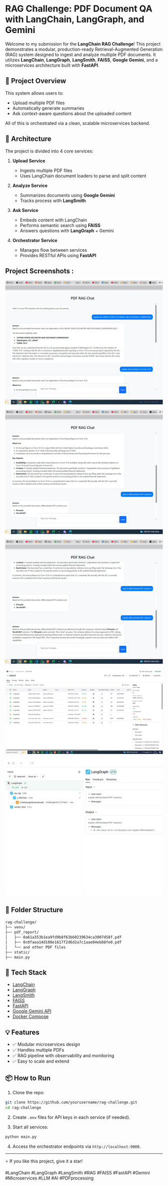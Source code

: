 # RAG Challenge: PDF Document QA with LangChain, LangGraph, and Gemini

Welcome to my submission for the **LangChain RAG Challenge**! This project demonstrates a modular, production-ready Retrieval-Augmented Generation (RAG) system designed to ingest and analyze multiple PDF documents. It utilizes **LangChain**, **LangGraph**, **LangSmith**, **FAISS**, **Google Gemini**, and a microservices architecture built with **FastAPI**.

## 🚀 Project Overview

This system allows users to:

* Upload multiple PDF files
* Automatically generate summaries
* Ask context-aware questions about the uploaded content

All of this is orchestrated via a clean, scalable microservices backend.

## 🧱 Architecture

The project is divided into 4 core services:

1. **Upload Service**

   * Ingests multiple PDF files
   * Uses LangChain document loaders to parse and split content

2. **Analyze Service**

   * Summarizes documents using **Google Gemini**
   * Tracks process with **LangSmith**

3. **Ask Service**

   * Embeds content with LangChain
   * Performs semantic search using **FAISS**
   * Answers questions with **LangGraph** + Gemini

4. **Orchestrator Service**

   * Manages flow between services
   * Provides RESTful APIs using **FastAPI**


## Project Screenshots :

![Application Logo](https://raw.githubusercontent.com/MagicDash91/ML-Engineering-Project/main/RAG_Challenge/static/r1.JPG)

![Application Logo](https://raw.githubusercontent.com/MagicDash91/ML-Engineering-Project/main/RAG_Challenge/static/r2.JPG)

![Application Logo](https://raw.githubusercontent.com/MagicDash91/ML-Engineering-Project/main/RAG_Challenge/static/r3.JPG)

![Application Logo](https://raw.githubusercontent.com/MagicDash91/ML-Engineering-Project/main/RAG_Challenge/static/r4.JPG)

![Application Logo](https://raw.githubusercontent.com/MagicDash91/ML-Engineering-Project/main/RAG_Challenge/static/r5.JPG)


## 📂 Folder Structure

```
rag-challenge/
├── venv/
├── pdf_report/
│   ├── 0a61a353b1ea9fd9b8f63b60239634ca3007d58f.pdf
│   ├── 0c0faea14d108e1617f2d6d2a7c1aae04eb88fe0.pdf
│   └── and other PDF files
├── static/
├── main.py
```

## 🔧 Tech Stack

* [LangChain](https://github.com/langchain-ai/langchain)
* [LangGraph](https://github.com/langchain-ai/langgraph)
* [LangSmith](https://smith.langchain.com/)
* [FAISS](https://github.com/facebookresearch/faiss)
* [FastAPI](https://fastapi.tiangolo.com/)
* [Google Gemini API](https://ai.google.dev/)
* [Docker Compose](https://docs.docker.com/compose/)

## 💡 Features

* ✅ Modular microservices design
* ✅ Handles multiple PDFs
* ✅ RAG pipeline with observability and monitoring
* ✅ Easy to scale and extend

## 📦 How to Run

1. Clone the repo:

```bash
git clone https://github.com/yourusername/rag-challenge.git
cd rag-challenge
```

2. Create `.env` files for API keys in each service (if needed).

3. Start all services:

```bash
python main.py
```

4. Access the orchestrator endpoints via `http://localhost:9000`.

---

⭐ If you like this project, give it a star!

#LangChain #LangGraph #LangSmith #RAG #FAISS #FastAPI #Gemini #Microservices #LLM #AI #PDFprocessing
